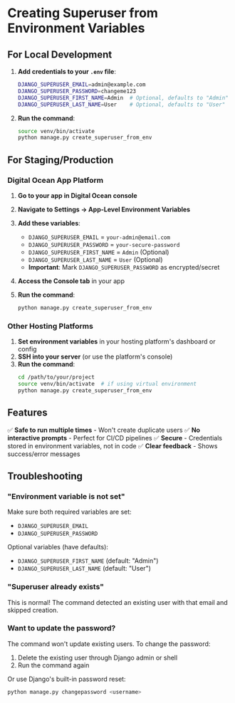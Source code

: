 # Creating Superuser from Environment Variables

## For Local Development

1. **Add credentials to your `.env` file**:

   ```bash
   DJANGO_SUPERUSER_EMAIL=admin@example.com
   DJANGO_SUPERUSER_PASSWORD=changeme123
   DJANGO_SUPERUSER_FIRST_NAME=Admin  # Optional, defaults to "Admin"
   DJANGO_SUPERUSER_LAST_NAME=User    # Optional, defaults to "User"
   ```

2. **Run the command**:
   ```bash
   source venv/bin/activate
   python manage.py create_superuser_from_env
   ```

## For Staging/Production

### Digital Ocean App Platform

1. **Go to your app in Digital Ocean console**
2. **Navigate to Settings → App-Level Environment Variables**
3. **Add these variables**:

   - `DJANGO_SUPERUSER_EMAIL` = `your-admin@email.com`
   - `DJANGO_SUPERUSER_PASSWORD` = `your-secure-password`
   - `DJANGO_SUPERUSER_FIRST_NAME` = `Admin` (Optional)
   - `DJANGO_SUPERUSER_LAST_NAME` = `User` (Optional)
   - **Important**: Mark `DJANGO_SUPERUSER_PASSWORD` as encrypted/secret

4. **Access the Console tab** in your app
5. **Run the command**:
   ```bash
   python manage.py create_superuser_from_env
   ```

### Other Hosting Platforms

1. **Set environment variables** in your hosting platform's dashboard or config
2. **SSH into your server** (or use the platform's console)
3. **Run the command**:
   ```bash
   cd /path/to/your/project
   source venv/bin/activate  # if using virtual environment
   python manage.py create_superuser_from_env
   ```

## Features

✅ **Safe to run multiple times** - Won't create duplicate users
✅ **No interactive prompts** - Perfect for CI/CD pipelines
✅ **Secure** - Credentials stored in environment variables, not in code
✅ **Clear feedback** - Shows success/error messages

## Troubleshooting

### "Environment variable is not set"

Make sure both required variables are set:

- `DJANGO_SUPERUSER_EMAIL`
- `DJANGO_SUPERUSER_PASSWORD`

Optional variables (have defaults):

- `DJANGO_SUPERUSER_FIRST_NAME` (default: "Admin")
- `DJANGO_SUPERUSER_LAST_NAME` (default: "User")

### "Superuser already exists"

This is normal! The command detected an existing user with that email and skipped creation.

### Want to update the password?

The command won't update existing users. To change the password:

1. Delete the existing user through Django admin or shell
2. Run the command again

Or use Django's built-in password reset:

```bash
python manage.py changepassword <username>
```
